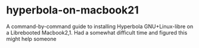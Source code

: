 # hyperbola-on-macbook21
A command-by-command guide to installing Hyperbola GNU+Linux-libre on a Librebooted Macbook2,1. Had a somewhat difficult time and figured this might help someone
